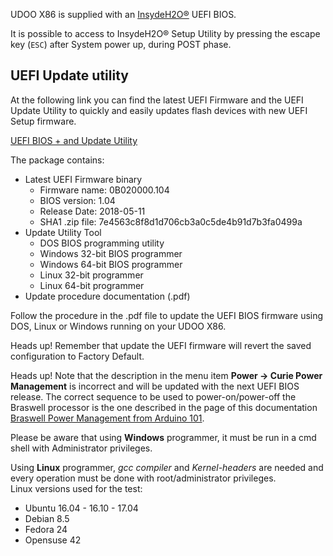 UDOO X86 is supplied with an [InsydeH2O®](https://www.insyde.com/products) UEFI BIOS.

It is possible to access to InsydeH2O® Setup Utility by pressing the escape key (`ESC`) after System power up, during POST phase.

## UEFI Update utility

At the following link you can find the latest UEFI Firmware and the UEFI Update Utility to quickly and easily updates flash devices with new UEFI Setup firmware.

[UEFI BIOS + and Update Utility](http://download.udoo.org/files/UDOO_X86/UEFI_update/UDOOX86_B02-UEFI_Update_rel104.zip)

The package contains:
* Latest UEFI Firmware binary
  * Firmware name:       0B020000.104
  * BIOS version:        1.04
  * Release Date:        2018-05-11
  * SHA1 .zip file: 7e4563c8f8d1d706cb3a0c5de4b91d7b3fa0499a
* Update Utility Tool
  * DOS BIOS programming utility
  * Windows 32-bit BIOS programmer
  * Windows 64-bit BIOS programmer
  * Linux 32-bit programmer
  * Linux 64-bit programmer
* Update procedure documentation (.pdf)

Follow the procedure in the .pdf file to update the UEFI BIOS firmware using DOS, Linux or Windows running on your UDOO X86.

<span class="label label-warning">Heads up!</span> Remember that update the UEFI firmware will revert the saved configuration to Factory Default.

<span class="label label-warning">Heads up!</span> Note that the description in the menu item **Power -> Curie Power Management** is incorrect and will be updated with the next UEFI BIOS release. The correct sequence to be used to power-on/power-off the Braswell processor is the one described in the page of this documentation [Braswell Power Management from Arduino 101](!/Arduino_101_\(Intel_Curie\)/Braswell_Power_Management_From_Arduino_101).

Please be aware that using **Windows** programmer, it must be run in a cmd shell with Administrator privileges.

Using **Linux** programmer, *gcc compiler* and *Kernel-headers* are needed and every operation must be done with root/administrator privileges.  
Linux versions used for the test:
* Ubuntu 16.04 - 16.10 - 17.04
* Debian 8.5
* Fedora 24
* Opensuse 42
